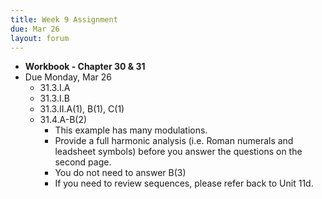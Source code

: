 ```yaml
---
title: Week 9 Assignment
due: Mar 26
layout: forum
---
```


- **Workbook - Chapter 30 & 31**
- Due Monday, Mar 26
    - 31.3.I.A
    - 31.3.I.B
    - 31.3.II.A(1), B(1), C(1)
    - 31.4.A-B(2)
        - This example has many modulations.
        - Provide a full harmonic analysis (i.e. Roman numerals and leadsheet symbols) before you answer the questions on the second page.
        - You do not need to answer B(3)
        - If you need to review sequences, please refer back to Unit 11d.